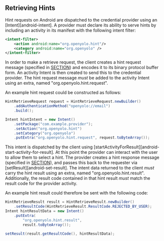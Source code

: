 ## Retrieving Hints

Hint requests on Android are dispatched to the credential provider using
an [Intent][android-intent]. A provider must declare its ability to serve
hints by including an activity in its manifest with the following intent
filter:

```xml
<intent-filter>
    <action android:name="org.openyolo.hint"/>
    <category android:name="org.openyolo" />
</intent-filter>
```

In order to make a retrieve request, the client creates a hint request message
(specified in [SECTION](#hint-request-message)) and encodes it to its binary
protocol buffer form. An activity Intent is then created to send this to the
credential provider. The hint request message _must_ be added to the activity
Intent using an extra, named "org.openyolo.hint.request".

An example hint request could be constructed as follows:

```java
HintRetrieveRequest request = HintRetrieveRequest.newBuilder()
    .addAuthenticationMethod("openyolo://email")
    .build();

Intent hintIntent = new Intent()
    .setPackage("com.example.provider");
    .setAction("org.openyolo.hint")
    .setCategory("org.openyolo")
    .putExtra("org.openyolo.hint.request", request.toByteArray());
```

This intent is dispatched by the client using
[startActivityForResult][android-start-activity-for-result]. At this point the
provider can interact with the user to allow them to select a hint. The
provider creates a hint response message (specified in
[SECTION](#hint-response-message)), and passes this back to the requester via
[setResult][android-set-result]. The intent data returned to the
client _must_ carry the hint result using an extra, named
"org.openyolo.hint.result". Additionally, the result code contained in that
hint result _must_ match the result code for the provider activity.

An example hint result could therefore be sent with the following code:

```java
HintRetrieveResult result = HintRetrieveResult.newBuilder()
    .setResultCode(HintRetrieveResult.ResultCode.REJECTED_BY_USER);
Intent hintResultData = new Intent()
    .putExtra(
        "org.openyolo.hint.result",
        result.toByteArray());

setResult(result.getResultCode(), hintResultData);
```
